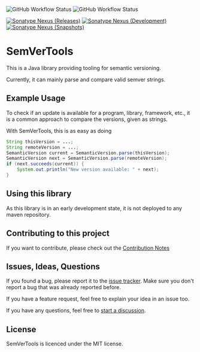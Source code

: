 ![GitHub Workflow Status](https://img.shields.io/github/workflow/status/eldoriarpg/semvertools/Verify%20state?style=for-the-badge&label=Build)
![GitHub Workflow Status](https://img.shields.io/github/workflow/status/eldoriarpg/semvertools/Publish%20to%20Nexus?style=for-the-badge&label=Publish)

[![Sonatype Nexus (Releases)](https://img.shields.io/nexus/maven-releases/de.eldoria/semvertools?label=Release&logo=Release&server=https%3A%2F%2Feldonexus.de&style=for-the-badge)][nexus_releases]
[![Sonatype Nexus (Development)](https://img.shields.io/nexus/maven-dev/de.eldoria/semvertools?label=DEV&logo=Release&server=https%3A%2F%2Feldonexus.de&style=for-the-badge)][nexus_dev]
[![Sonatype Nexus (Snapshots)](https://img.shields.io/nexus/s/de.eldoria/semvertools?color=orange&label=Snapshot&server=https%3A%2F%2Feldonexus.de&style=for-the-badge)][nexus_releases]


# SemVerTools

This is a Java library providing tooling for semantic versioning.

Currently, it can mainly parse and compare valid semver strings.

## Example Usage

To check if an update is available for a program, library, framework, etc.,
it is a common approach to compare the versions, given as strings.

With SemVerTools, this is as easy as doing

```java
String thisVersion = ...;
String remoteVersion = ...;
SemanticVersion current = SemanticVersion.parse(thisVersion);
SemanticVersion next = SemanticVersion.parse(remoteVersion);
if (next.succeeds(current)) {
    System.out.println("New version available: " + next);
}
```

## Using this library

As this library is in an early development state, it is not deployed to any maven repository.

## Contributing to this project

If you want to contribute, please check out the [Contribution Notes](CONTRIBUTING.md)

## Issues, Ideas, Questions

If you found a bug, please report it to the [issue tracker](https://github.com/eldoriarpg/SemVerTools/issues).
Make sure you don't report a bug that was already reported before.

If you have a feature request, feel free to explain your idea in an issue too.

If you have any questions, feel free to [start a discussion](https://github.com/eldoriarpg/SemVerTools/discussions/new).

## License

SemVerTools is licenced under the MIT license.

[nexus_releases]: https://eldonexus.de/#browse/browse:maven-releases:de%2Feldoria%2Fsemvertools
[nexus_snapshots]: https://eldonexus.de/#browse/browse:maven-snapshots:de%2Feldoria%2Fsemvertools
[nexus_dev]: https://eldonexus.de/#browse/browse:maven-dev:de%2Feldoria%2Fsemvertools
